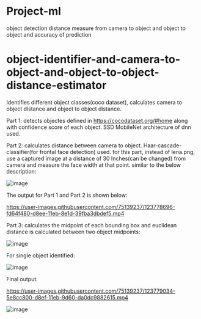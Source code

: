 # Project-ml
object detection distance measure from camera to object and object  to object and accuracy of prediction
# object-identifier-and-camera-to-object-and-object-to-object-distance-estimator
Identifies different object classes(coco dataset), calculates camera to object distance and object to object distance.

Part 1: detects objectes defined in https://cocodataset.org/#home along with confidence score of each object.
SSD MobileNet architecture of dnn used.

Part 2: calculates distance between camera to object.
Haar-cascade-classifier(for frontal face detection) used.
for this part, instead of lena.png, use a captured image at a distance of 30 Inches(can be changed) from camera and measure the face width at that point.
similar to the below description:

![image](https://user-images.githubusercontent.com/75139237/123779777-28037d00-d8f0-11eb-94fc-f344e204eb8f.png)

The output for Part 1 and Part 2 is shown below:

https://user-images.githubusercontent.com/75139237/123778696-fd64f480-d8ee-11eb-8e1d-39fba3dbdef5.mp4

Part 3: calculates the midpoint of each bounding box and euclidean distance is calculated between two object midpoints:

![image](https://user-images.githubusercontent.com/75139237/123779239-985dce80-d8ef-11eb-9523-df63967d8958.png)

For single object identified: 

![image](https://user-images.githubusercontent.com/75139237/123779352-b4fa0680-d8ef-11eb-84ca-e051562bb19e.png)

Final output:

https://user-images.githubusercontent.com/75139237/123779034-5e8cc800-d8ef-11eb-9d60-da0dc9882615.mp4

![image](https://user-images.githubusercontent.com/75139237/123779525-e2df4b00-d8ef-11eb-9364-f041327a39ec.png)
